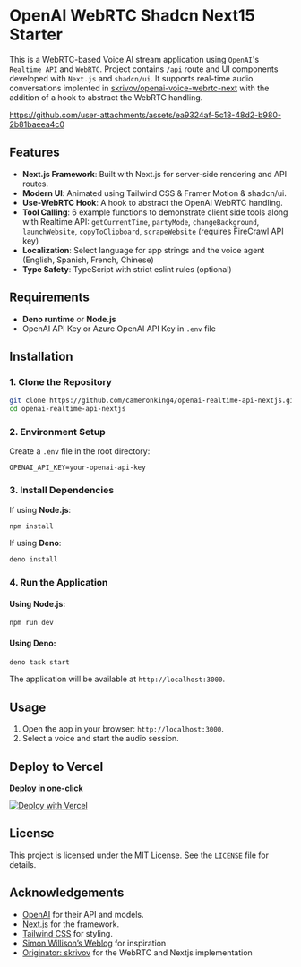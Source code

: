 # OpenAI WebRTC Shadcn Next15 Starter
This is a WebRTC-based Voice AI stream application using `OpenAI`'s `Realtime API` and `WebRTC`. Project contains `/api` route and UI components developed with `Next.js` and `shadcn/ui`. It supports real-time audio conversations implented in [skrivov/openai-voice-webrtc-next](https://github.com/skrivov/openai-voice-webrtc-next) with the addition of a hook to abstract the WebRTC handling.

https://github.com/user-attachments/assets/ea9324af-5c18-48d2-b980-2b81baeea4c0

## Features
- **Next.js Framework**: Built with Next.js for server-side rendering and API routes.
- **Modern UI**: Animated using Tailwind CSS & Framer Motion & shadcn/ui.
- **Use-WebRTC Hook**: A hook to abstract the OpenAI WebRTC handling.
- **Tool Calling**: 6 example functions to demonstrate client side tools along with Realtime API: `getCurrentTime`, `partyMode`, `changeBackground`, `launchWebsite`, `copyToClipboard`, `scrapeWebsite` (requires FireCrawl API key)
- **Localization**: Select language for app strings and the voice agent (English, Spanish, French, Chinese)
- **Type Safety**: TypeScript with strict eslint rules (optional)

  
## Requirements
- **Deno runtime** or **Node.js**
- OpenAI API Key or Azure OpenAI API Key in `.env` file

## Installation

### 1. Clone the Repository
```bash
git clone https://github.com/cameronking4/openai-realtime-api-nextjs.git
cd openai-realtime-api-nextjs
```

### 2. Environment Setup
Create a `.env` file in the root directory:
```env
OPENAI_API_KEY=your-openai-api-key
```

### 3. Install Dependencies
If using **Node.js**:
```bash
npm install
```

If using **Deno**:
```bash
deno install
```

### 4. Run the Application

#### Using Node.js:
```bash
npm run dev
```

#### Using Deno:
```bash
deno task start
```

The application will be available at `http://localhost:3000`.

## Usage
1. Open the app in your browser: `http://localhost:3000`.
3. Select a voice and start the audio session.

## Deploy to Vercel
**Deploy in one-click**

[![Deploy with Vercel](https://vercel.com/button)](https://vercel.com/new/clone?repository-url=https%3A%2F%2Fgithub.com%2Fcameronking4%2Fopenai-realtime-api-nextjs&env=OPENAI_API_KEY&envDescription=OpenAI%20Key%20(Realtime%20API%20Beta%20access)&envLink=https%3A%2F%2Fplatform.openai.com%2Fapi-keys&project-name=openai-rt-shadcn&repository-name=openai-realtime-api-nextjs-clone&demo-title=OpenAI%20Realtime%20API%20(WebRTC)%20x%20shadcn%2Fui&demo-description=Next.js%2015%20template%20to%20create%20beautiful%20Voice%20AI%20applications%20with%20OpenAI%20Realtime%20API%20Beta&demo-url=https%3A%2F%2Fopenai-rt-shadcn.vercel.app&demo-image=http%3A%2F%2Fopenai-rt-shadcn.vercel.app%2Fdemo.gif)

## License
This project is licensed under the MIT License. See the `LICENSE` file for details.

## Acknowledgements
- [OpenAI](https://openai.com/) for their API and models.
- [Next.js](https://nextjs.org/) for the framework.
- [Tailwind CSS](https://tailwindcss.com/) for styling.
- [Simon Willison’s Weblog](https://simonwillison.net/2024/Dec/17/openai-webrtc/) for inspiration
- [Originator: skrivov](https://github.com/skrivov/openai-voice-webrtc-next) for the WebRTC and Nextjs implementation
